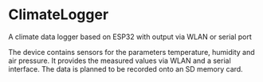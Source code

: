 # ClimateLogger
A climate data logger based on ESP32 with output via WLAN or serial port

The device contains sensors for the parameters temperature, humidity and air pressure. It provides the measured values ​​via WLAN and a serial interface. The data is planned to be recorded onto an SD memory card.
